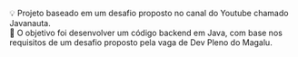 💡 Projeto baseado em um desafio proposto no canal do Youtube chamado Javanauta.  
📌 O objetivo foi desenvolver um código backend em Java, com base nos requisitos de um desafio proposto pela vaga de Dev Pleno do Magalu.
